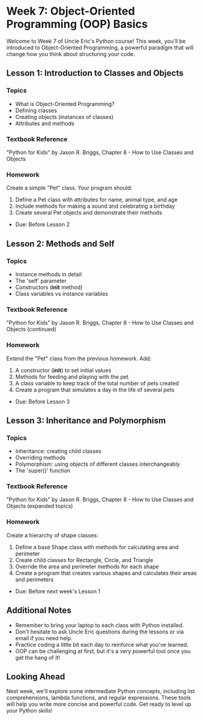 # Week 7: Object-Oriented Programming (OOP) Basics

Welcome to Week 7 of Uncle Eric's Python course! This week, you'll be introduced to Object-Oriented Programming, a powerful paradigm that will change how you think about structuring your code.

## Lesson 1: Introduction to Classes and Objects

### Topics
- What is Object-Oriented Programming?
- Defining classes
- Creating objects (instances of classes)
- Attributes and methods

### Textbook Reference
"Python for Kids" by Jason R. Briggs, Chapter 8 - How to Use Classes and Objects

### Homework
Create a simple "Pet" class. Your program should:
1. Define a Pet class with attributes for name, animal type, and age
2. Include methods for making a sound and celebrating a birthday
3. Create several Pet objects and demonstrate their methods
* Due: Before Lesson 2

## Lesson 2: Methods and Self

### Topics
- Instance methods in detail
- The 'self' parameter
- Constructors (__init__ method)
- Class variables vs instance variables

### Textbook Reference
"Python for Kids" by Jason R. Briggs, Chapter 8 - How to Use Classes and Objects (continued)

### Homework
Extend the "Pet" class from the previous homework. Add:
1. A constructor (__init__) to set initial values
2. Methods for feeding and playing with the pet
3. A class variable to keep track of the total number of pets created
4. Create a program that simulates a day in the life of several pets
* Due: Before Lesson 3

## Lesson 3: Inheritance and Polymorphism

### Topics
- Inheritance: creating child classes
- Overriding methods
- Polymorphism: using objects of different classes interchangeably
- The 'super()' function

### Textbook Reference
"Python for Kids" by Jason R. Briggs, Chapter 8 - How to Use Classes and Objects (expanded topics)

### Homework
Create a hierarchy of shape classes:
1. Define a base Shape class with methods for calculating area and perimeter
2. Create child classes for Rectangle, Circle, and Triangle
3. Override the area and perimeter methods for each shape
4. Create a program that creates various shapes and calculates their areas and perimeters
* Due: Before next week's Lesson 1

## Additional Notes
- Remember to bring your laptop to each class with Python installed.
- Don't hesitate to ask Uncle Eric questions during the lessons or via email if you need help.
- Practice coding a little bit each day to reinforce what you've learned.
- OOP can be challenging at first, but it's a very powerful tool once you get the hang of it!

## Looking Ahead
Next week, we'll explore some intermediate Python concepts, including list comprehensions, lambda functions, and regular expressions. These tools will help you write more concise and powerful code. Get ready to level up your Python skills!
